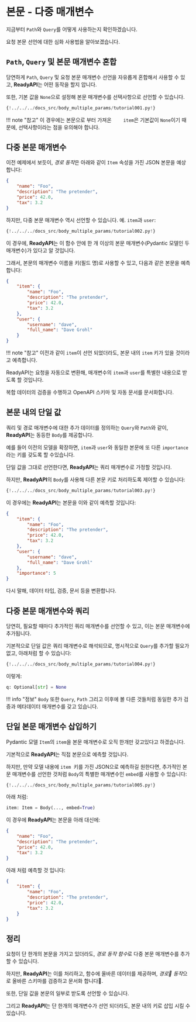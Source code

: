 # 본문 - 다중 매개변수

지금부터 `Path`와 `Query`를 어떻게 사용하는지 확인하겠습니다.

요청 본문 선언에 대한 심화 사용법을 알아보겠습니다.

## `Path`, `Query` 및 본문 매개변수 혼합

당연하게 `Path`, `Query` 및 요청 본문 매개변수 선언을 자유롭게 혼합해서 사용할 수 있고, **ReadyAPI**는 어떤 동작을 할지 압니다.

또한, 기본 값을 `None`으로 설정해 본문 매개변수를 선택사항으로 선언할 수 있습니다.

```Python hl_lines="19-21"
{!../../../docs_src/body_multiple_params/tutorial001.py!}
```

!!! note "참고"
    이 경우에는 본문으로 부터 가져온 `	item`은 기본값이 `None`이기 때문에, 선택사항이라는 점을 유의해야 합니다.

## 다중 본문 매개변수

이전 예제에서 보듯이, *경로 동작*은 아래와 같이 `Item` 속성을 가진 JSON 본문을 예상합니다:

```JSON
{
    "name": "Foo",
    "description": "The pretender",
    "price": 42.0,
    "tax": 3.2
}
```

하지만, 다중 본문 매개변수 역시 선언할 수 있습니다. 예. `item`과 `user`:

```Python hl_lines="22"
{!../../../docs_src/body_multiple_params/tutorial002.py!}
```

이 경우에, **ReadyAPI**는 이 함수 안에 한 개 이상의 본문 매개변수(Pydantic 모델인 두 매개변수)가 있다고 알 것입니다.

그래서, 본문의 매개변수 이름을 키(필드 명)로 사용할 수 있고, 다음과 같은 본문을 예측합니다:

```JSON
{
    "item": {
        "name": "Foo",
        "description": "The pretender",
        "price": 42.0,
        "tax": 3.2
    },
    "user": {
        "username": "dave",
        "full_name": "Dave Grohl"
    }
}
```

!!! note "참고"
    이전과 같이 `item`이 선언 되었더라도, 본문 내의 `item` 키가 있을 것이라고 예측합니다.

ReadyAPI는 요청을 자동으로 변환해, 매개변수의 `item`과 `user`를 특별한 내용으로 받도록 할 것입니다.

복합 데이터의 검증을 수행하고 OpenAPI 스키마 및 자동 문서를 문서화합니다.

## 본문 내의 단일 값

쿼리 및 경로 매개변수에 대한 추가 데이터를 정의하는 `Query`와 `Path`와 같이, **ReadyAPI**는 동등한 `Body`를 제공합니다.

예를 들어 이전의 모델을 확장하면, `item`과 `user`와 동일한 본문에 또 다른 `importance`라는 키를 갖도록 할 수있습니다.

단일 값을 그대로 선언한다면, **ReadyAPI**는 쿼리 매개변수로 가정할 것입니다.

하지만, **ReadyAPI**의 `Body`를 사용해 다른 본문 키로 처리하도록 제어할 수 있습니다:


```Python hl_lines="23"
{!../../../docs_src/body_multiple_params/tutorial003.py!}
```

이 경우에는 **ReadyAPI**는 본문을 이와 같이 예측할 것입니다:


```JSON
{
    "item": {
        "name": "Foo",
        "description": "The pretender",
        "price": 42.0,
        "tax": 3.2
    },
    "user": {
        "username": "dave",
        "full_name": "Dave Grohl"
    },
    "importance": 5
}
```

다시 말해, 데이터 타입, 검증, 문서 등을 변환합니다.

## 다중 본문 매개변수와 쿼리

당연히, 필요할 때마다 추가적인 쿼리 매개변수를 선언할 수 있고, 이는 본문 매개변수에 추가됩니다.

기본적으로 단일 값은 쿼리 매개변수로 해석되므로, 명시적으로 `Query`를 추가할 필요가 없고, 아래처럼 할 수 있습니다:

```Python hl_lines="27"
{!../../../docs_src/body_multiple_params/tutorial004.py!}
```

이렇게:

```Python
q: Optional[str] = None
```

!!! info "정보"
    `Body` 또한 `Query`, `Path` 그리고 이후에 볼 다른 것들처럼 동일한 추가 검증과 메타데이터 매개변수를 갖고 있습니다.

## 단일 본문 매개변수 삽입하기

Pydantic 모델 `Item`의 `item`을 본문 매개변수로 오직 한개만 갖고있다고 하겠습니다.

기본적으로 **ReadyAPI**는 직접 본문으로 예측할 것입니다.

하지만, 만약 모델 내용에 `item `키를 가진 JSON으로 예측하길 원한다면, 추가적인 본문 매개변수를 선언한 것처럼 `Body`의 특별한 매개변수인 `embed`를 사용할 수 있습니다:

```Python hl_lines="17"
{!../../../docs_src/body_multiple_params/tutorial005.py!}
```

아래 처럼:

```Python
item: Item = Body(..., embed=True)
```

이 경우에 **ReadyAPI**는 본문을 아래 대신에:

```JSON hl_lines="2"
{
    "name": "Foo",
    "description": "The pretender",
    "price": 42.0,
    "tax": 3.2
}
```

아래 처럼 예측할 것 입니다:

```JSON
{
    "item": {
        "name": "Foo",
        "description": "The pretender",
        "price": 42.0,
        "tax": 3.2
    }
}
```

## 정리

요청이 단 한개의 본문을 가지고 있더라도, *경로 동작 함수*로 다중 본문 매개변수를 추가할 수 있습니다.

하지만, **ReadyAPI**는 이를 처리하고, 함수에 올바른 데이터를 제공하며, *경로 동작*으로 올바른 스키마를 검증하고 문서화 합니다.

또한, 단일 값을 본문의 일부로 받도록 선언할 수 있습니다.

그리고 **ReadyAPI**는 단 한개의 매개변수가 선언 되더라도, 본문 내의 키로 삽입 시킬 수 있습니다.
